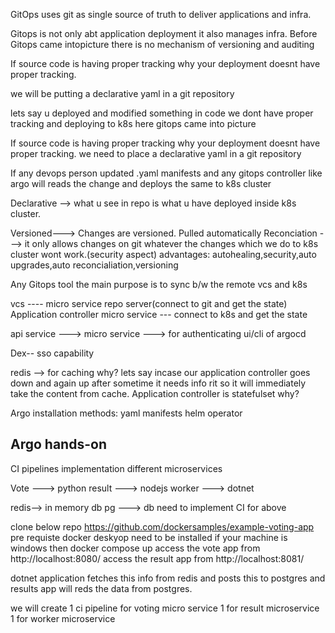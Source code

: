 GitOps uses git as single source of truth to deliver applications and infra.

Gitops is not only abt application deployment it also manages infra. Before Gitops came intopicture there is no mechanism of versioning and auditing

If source code is having proper tracking why your deployment doesnt have proper tracking. 

we will be putting a declarative yaml in a git repository

lets say u deployed and modified something in code we dont have proper tracking 
and deploying to k8s
here gitops came into picture

If source code is having proper tracking why your deployment doesnt have proper tracking. 
we need to place  a declarative yaml in a git repository

If any devops person updated .yaml manifests and any gitops controller like argo will reads the change and deploys the same to k8s cluster

Declarative --> what u see in repo is what u have deployed inside k8s cluster.

Versioned---> Changes are versioned.
Pulled automatically
Reconciation ---> it only allows changes on git whatever the changes which we do to k8s cluster wont work.(security aspect)
advantages: autohealing,security,auto upgrades,auto reconcialiation,versioning

Any Gitops tool the main purpose is to sync b/w the remote vcs and k8s



vcs ---- micro service repo server(connect to git and get the state)
Application controller micro service  --- connect to k8s and get the state

api service ---> micro service ---> for authenticating  ui/cli of argocd

Dex-- sso capability


redis --> for caching why? lets say incase our application controller goes down and again up after sometime it needs info rit so it will immediately take the content from cache.
Application controller is statefulset why?


Argo installation methods:
yaml manifests
helm
operator

## Argo hands-on

CI pipelines implementation
different microservices


Vote ---> python
result ---> nodejs
worker ---> dotnet

redis--> in memory db
pg ---> db
need to implement CI for above

clone below repo
https://github.com/dockersamples/example-voting-app
pre requiste docker deskyop need to be installed if your machine is windows
then 
docker compose up
access the vote app from http://localhost:8080/
access the result app from http://localhost:8081/


dotnet application fetches this info from redis and posts this to postgres and results app will reds the data from postgres.

we will create 1 ci pipeline for voting micro service 
1 for result microservice
1 for worker microservice








